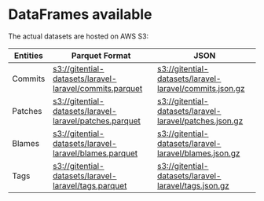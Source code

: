 # DataFrames available

The actual datasets are hosted on AWS S3:

Entities|Parquet Format|JSON
---|---|---
Commits|[s3://gitential-datasets/laravel-laravel/commits.parquet](https://s3.amazonaws.com/gitential-datasets/laravel-laravel/commits.parquet)|[s3://gitential-datasets/laravel-laravel/commits.json.gz](https://s3.amazonaws.com/gitential-datasets/laravel-laravel/commits.json.gz)
Patches|[s3://gitential-datasets/laravel-laravel/patches.parquet](https://s3.amazonaws.com/gitential-datasets/laravel-laravel/patches.parquet)|[s3://gitential-datasets/laravel-laravel/patches.json.gz](https://s3.amazonaws.com/gitential-datasets/laravel-laravel/patches.json.gz)
Blames|[s3://gitential-datasets/laravel-laravel/blames.parquet](https://s3.amazonaws.com/gitential-datasets/laravel-laravel/blames.parquet)|[s3://gitential-datasets/laravel-laravel/blames.json.gz](https://s3.amazonaws.com/gitential-datasets/laravel-laravel/blames.json.gz)
Tags|[s3://gitential-datasets/laravel-laravel/tags.parquet](https://s3.amazonaws.com/gitential-datasets/laravel-laravel/tags.parquet)|[s3://gitential-datasets/laravel-laravel/tags.json.gz](https://s3.amazonaws.com/gitential-datasets/laravel-laravel/tags.json.gz)
